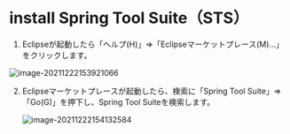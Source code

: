 # install  Spring Tool Suite（STS）

1. Eclipseが起動したら「ヘルプ(H)」⇒「Eclipseマーケットプレース(M)...」をクリックします。



![image-20211222153921066](D:\github\knowhow\eclpse\Untitled.assets\image-20211222153921066.png)



2. Eclipseマーケットプレースが起動したら、検索に「Spring Tool Suite」⇒「Go(G)」を押下し、Spring Tool Suiteを検索します。

   ![image-20211222154132584](D:\github\knowhow\eclpse\Untitled.assets\image-20211222154132584.png)